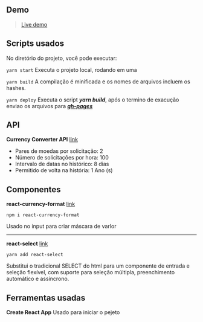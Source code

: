 

## Demo
> [Live demo](http://rodrigodll.github.io/conversor-react/)

## Scripts usados
No diretório do projeto, você pode executar:

 `yarn start`
 Executa o projeto local, rodando em uma 
 
 `yarn build`
 A compilação é minificada e os nomes de arquivos incluem os hashes.
 
 `yarn deploy`
Executa o script ***yarn build***, após o termino de exacução enviao os arquivos para [***gh-pages***](https://pages.github.com/)

## API
**Currency Converter API** [link](https://www.currencyconverterapi.com/)

- Pares de moedas por solicitação: 2
- Número de solicitações por hora: 100
- Intervalo de datas no histórico: 8 dias
- Permitido de volta na história: 1 Ano (s)

## Componentes

**react-currency-format** [link](https://www.npmjs.com/package/react-currency-format)

    npm i react-currency-format

Usado no input para criar máscara de varlor

------------


**react-select** [link](https://react-select.com/home) 

    yarn add react-select

Substitui o tradicional SELECT do html para um componente de entrada e seleção flexível, com suporte para seleção múltipla, preenchimento automático e assíncrono.

## Ferramentas usadas

**Create React App**
Usado para iniciar o pejeto 
